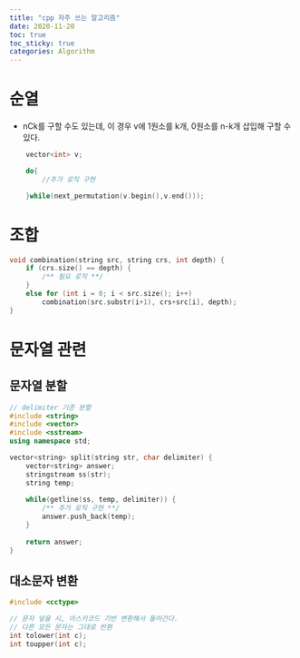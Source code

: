 ```yaml
---
title: "cpp 자주 쓰는 알고리즘"
date: 2020-11-20
toc: true
toc_sticky: true
categories: Algorithm 
---
```


# 순열
- nCk를 구할 수도 있는데, 이 경우 v에 1원소를 k개, 0원소를 n-k개 삽입해 구할 수 있다.
``` cpp
    vector<int> v;

	do{
        //추가 로직 구현

	}while(next_permutation(v.begin(),v.end()));
```


# 조합

```cpp
void combination(string src, string crs, int depth) {
    if (crs.size() == depth) {
        /** 필요 로직 **/
    }
    else for (int i = 0; i < src.size(); i++)
        combination(src.substr(i+1), crs+src[i], depth);
}
```

# 문자열 관련

## 문자열 분할 
```cpp
// delimiter 기준 분할
#include <string>
#include <vector>
#include <sstream>
using namespace std;

vector<string> split(string str, char delimiter) {
    vector<string> answer;
    stringstream ss(str);
    string temp;
 
    while(getline(ss, temp, delimiter)) {
        /** 추가 로직 구현 **/
        answer.push_back(temp);
    }
 
    return answer;
}
```

## 대소문자 변환

```cpp
#include <cctype>

// 문자 넣을 시, 아스키코드 기반 변환해서 들어간다.
// 다른 모든 문자는 그대로 반환
int tolower(int c);
int toupper(int c);

```



